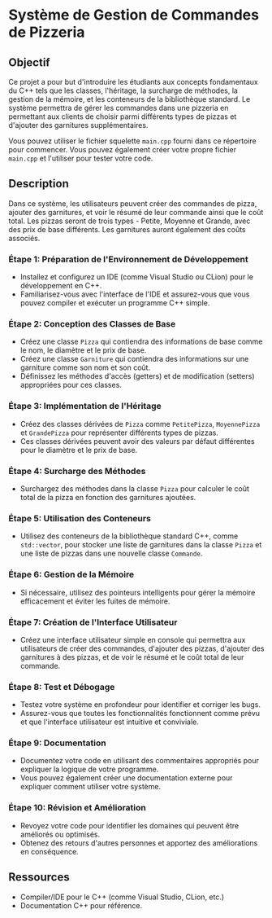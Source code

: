 # Système de Gestion de Commandes de Pizzeria

## Objectif

Ce projet a pour but d'introduire les étudiants aux concepts fondamentaux du C++ tels que les classes, l'héritage, la surcharge de méthodes, la gestion de la mémoire, et les conteneurs de la bibliothèque standard. Le système permettra de gérer les commandes dans une pizzeria en permettant aux clients de choisir parmi différents types de pizzas et d'ajouter des garnitures supplémentaires.

Vous pouvez utiliser le fichier squelette `main.cpp` fourni dans ce répertoire pour commencer. Vous pouvez également créer votre propre fichier `main.cpp` et l'utiliser pour tester votre code.

## Description

Dans ce système, les utilisateurs peuvent créer des commandes de pizza, ajouter des garnitures, et voir le résumé de leur commande ainsi que le coût total. Les pizzas seront de trois types - Petite, Moyenne et Grande, avec des prix de base différents. Les garnitures auront également des coûts associés.

### Étape 1: Préparation de l'Environnement de Développement

- Installez et configurez un IDE (comme Visual Studio ou CLion) pour le développement en C++.
- Familiarisez-vous avec l'interface de l'IDE et assurez-vous que vous pouvez compiler et exécuter un programme C++ simple.

### Étape 2: Conception des Classes de Base

- Créez une classe `Pizza` qui contiendra des informations de base comme le nom, le diamètre et le prix de base.
- Créez une classe `Garniture` qui contiendra des informations sur une garniture comme son nom et son coût.
- Définissez les méthodes d'accès (getters) et de modification (setters) appropriées pour ces classes.

### Étape 3: Implémentation de l'Héritage

- Créez des classes dérivées de `Pizza` comme `PetitePizza`, `MoyennePizza` et `GrandePizza` pour représenter différents types de pizzas.
- Ces classes dérivées peuvent avoir des valeurs par défaut différentes pour le diamètre et le prix de base.

### Étape 4: Surcharge des Méthodes

- Surchargez des méthodes dans la classe `Pizza` pour calculer le coût total de la pizza en fonction des garnitures ajoutées.

### Étape 5: Utilisation des Conteneurs

- Utilisez des conteneurs de la bibliothèque standard C++, comme `std::vector`, pour stocker une liste de garnitures dans la classe `Pizza` et une liste de pizzas dans une nouvelle classe `Commande`.
  
### Étape 6: Gestion de la Mémoire

- Si nécessaire, utilisez des pointeurs intelligents pour gérer la mémoire efficacement et éviter les fuites de mémoire.

### Étape 7: Création de l'Interface Utilisateur

- Créez une interface utilisateur simple en console qui permettra aux utilisateurs de créer des commandes, d'ajouter des pizzas, d'ajouter des garnitures à des pizzas, et de voir le résumé et le coût total de leur commande.

### Étape 8: Test et Débogage

- Testez votre système en profondeur pour identifier et corriger les bugs.
- Assurez-vous que toutes les fonctionnalités fonctionnent comme prévu et que l'interface utilisateur est intuitive et conviviale.

### Étape 9: Documentation

- Documentez votre code en utilisant des commentaires appropriés pour expliquer la logique de votre programme.
- Vous pouvez également créer une documentation externe pour expliquer comment utiliser votre système.

### Étape 10: Révision et Amélioration

- Revoyez votre code pour identifier les domaines qui peuvent être améliorés ou optimisés.
- Obtenez des retours d'autres personnes et apportez des améliorations en conséquence.


## Ressources

- Compiler/IDE pour le C++ (comme Visual Studio, CLion, etc.)
- Documentation C++ pour référence.



